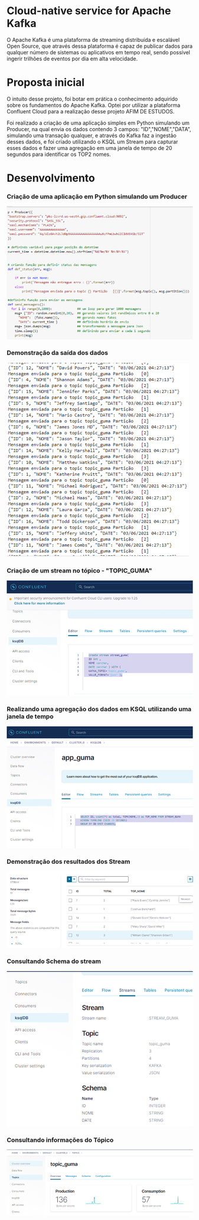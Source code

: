 # Cloud-native service for Apache Kafka

O Apache Kafka é uma plataforma de streaming distribuída e escalável Open Source, que através dessa plataforma é 
capaz de publicar dados para qualquer número de sistemas ou aplicativos em tempo real, sendo possível ingerir
trilhões de eventos por dia em alta velocidade.

# Proposta inicial

O intuito desse projeto, foi botar em prática o conhecimento adquirido sobre os fundamentos do Apache Kafka.
Optei por utilizar a plataforma Confluent Cloud para a realização desse projeto AFIM DE ESTUDOS.

Foi realizado a criação de uma aplicação simples em Python simulando um Producer, na qual envia os dados
contendo 3 campos: "ID","NOME","DATA", simulando uma transação qualquer, e através do Kafka faz a ingestão desses dados, e foi criado utilizando o KSQL um
Stream para capturar esses dados e fazer uma agregação em uma janela de tempo de 20 segundos para identificar os TOP2 nomes.

# Desenvolvimento

### Criação de uma aplicação em Python simulando um Producer

![alt text](https://github.com/GumaFernando/kafka_confluent_cloud/blob/main/7.png)

### Demonstração da saída dos dados

![alt text](https://github.com/GumaFernando/kafka_confluent_cloud/blob/main/8.png)

### Criação de um stream no tópico - "TOPIC_GUMA"

![alt text](https://github.com/GumaFernando/kafka_confluent_cloud/blob/main/1.png)

### Realizando uma agregação dos dados em KSQL utilizando uma janela de tempo 

![alt text](https://github.com/GumaFernando/kafka_confluent_cloud/blob/main/3.png)

### Demonstração dos resultados dos Stream 

![alt text](https://github.com/GumaFernando/kafka_confluent_cloud/blob/main/4.png)

### Consultando Schema do stream

![alt text](https://github.com/GumaFernando/kafka_confluent_cloud/blob/main/5.png)

### Consultando informações do Tópico

![alt text](https://github.com/GumaFernando/kafka_confluent_cloud/blob/main/6.png)
